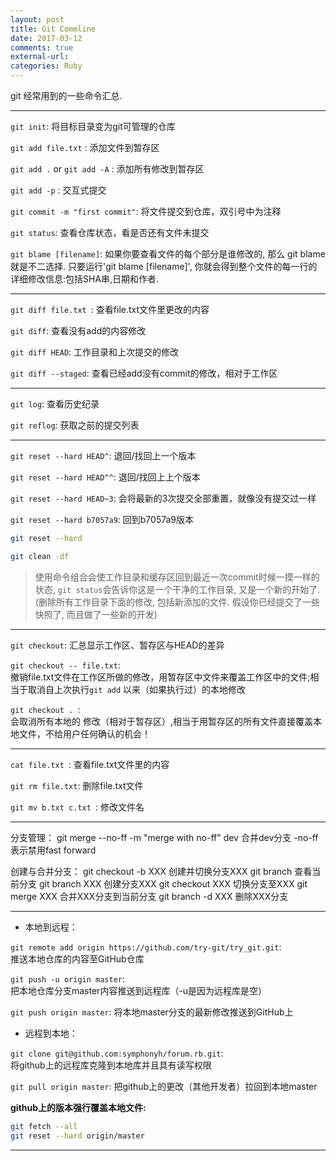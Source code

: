 ```yaml
---
layout: post
title: Git Commline
date: 2017-03-12
comments: true
external-url:
categories: Ruby
---
```

git 经常用到的一些命令汇总.
<hr>

`git init`:                                   将目标目录变为git可管理的仓库

`git add file.txt` :                       添加文件到暂存区

`git add .` or `git add -A` :   添加所有修改到暂存区

`git add -p` : 交互式提交

`git commit -m "first commit"`:          将文件提交到仓库，双引号中为注释

`git status`:                              查看仓库状态，看是否还有文件未提交

 `git blame [filename]`: 如果你要查看文件的每个部分是谁修改的, 那么 git blame 就是不二选择. 只要运行'git blame [filename]', 你就会得到整个文件的每一行的详细修改信息:包括SHA串,日期和作者.

<hr>

`git diff file.txt `:                         查看file.txt文件里更改的内容

`git diff`:       查看没有add的内容修改

`git diff HEAD`:   工作目录和上次提交的修改

`git diff --staged`:  查看已经add没有commit的修改，相对于工作区 
<hr>

`git log`:                                   查看历史纪录

`git reflog`:                              获取之前的提交列表
<hr>

`git reset --hard HEAD^`:     退回/找回上一个版本

`git reset --hard HEAD^^`:   退回/找回上上个版本

`git reset --hard HEAD~3`:  会将最新的3次提交全部重置，就像没有提交过一样

`git reset --hard b7057a9`:           回到b7057a9版本

```bash
git reset --hard

git clean -df
```
>使用命令组合会使工作目录和缓存区回到最近一次commit时候一摸一样的状态, `git status`会告诉你这是一个干净的工作目录, 又是一个新的开始了.(删除所有工作目录下面的修改, 包括新添加的文件. 假设你已经提交了一些快照了, 而且做了一些新的开发)
<hr>

`git checkout`:                    汇总显示工作区、暂存区与HEAD的差异

`git checkout -- file.txt`: <br />           撤销file.txt文件在工作区所做的修改，用暂存区中文件来覆盖工作区中的文件;相当于取消自上次执行`git add` 以来（如果执行过）的本地修改

`git checkout . `: <br />
会取消所有本地的 修改（相对于暂存区）,相当于用暂存区的所有文件直接覆盖本地文件，不给用户任何确认的机会！

<hr>

`cat file.txt `:                               查看file.txt文件里的内容

`git rm file.txt`:                                 删除file.txt文件

`git mv b.txt c.txt `:             修改文件名
<hr>

分支管理：
git merge --no-ff -m "merge with no-ff" dev    合并dev分支 -no-ff表示禁用fast forward  

创建与合并分支：
git checkout -b XXX           创建并切换分支XXX
git branch                            查看当前分支
git branch XXX                   创建分支XXX
git checkout XXX               切换分支至XXX
git merge XXX                     合并XXX分支到当前分支
git branch -d XXX             删除XXX分支
<hr>

- 本地到远程：

`git remote add origin https://github.com/try-git/try_git.git`: <br /> 
推送本地仓库的内容至GitHub仓库

`git push -u origin master`:   <br />
    把本地仓库分支master内容推送到远程库（-u是因为远程库是空）

`git push origin master`:           将本地master分支的最新修改推送到GitHub上


- 远程到本地：

`git clone git@github.com:symphonyh/forum.rb.git`: <br />
 将github上的远程库克隆到本地库并且具有读写权限

`git pull origin master`:    把github上的更改（其他开发者）拉回到本地master

**github上的版本强行覆盖本地文件:**

```bash
git fetch --all  
git reset --hard origin/master
```
<hr>
